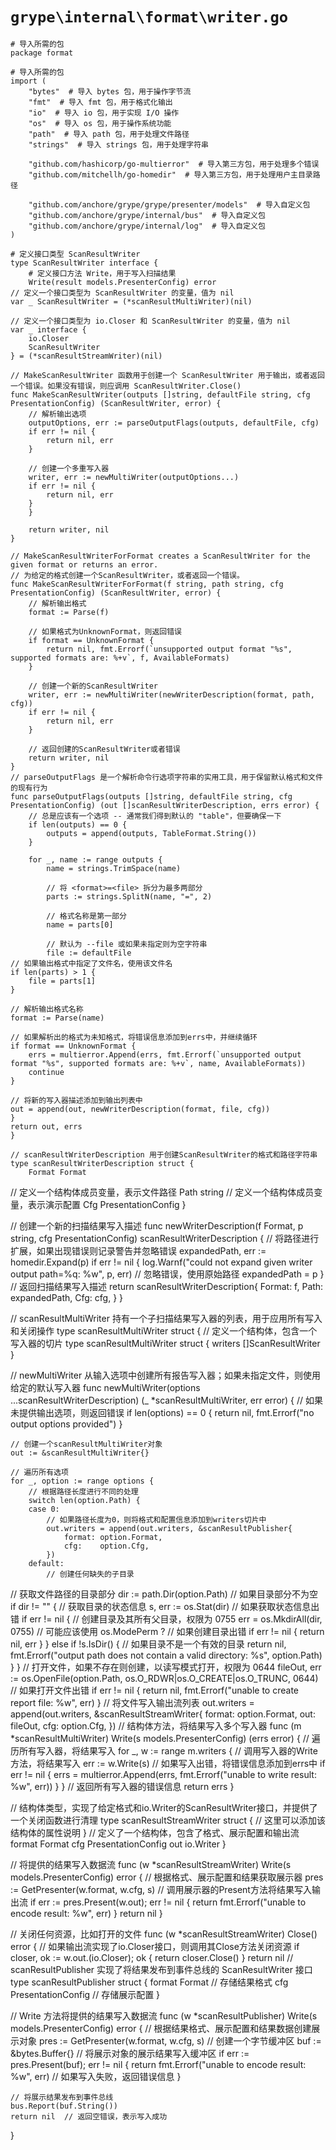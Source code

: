 # `grype\internal\format\writer.go`

```
# 导入所需的包
package format

# 导入所需的包
import (
	"bytes"  # 导入 bytes 包，用于操作字节流
	"fmt"  # 导入 fmt 包，用于格式化输出
	"io"  # 导入 io 包，用于实现 I/O 操作
	"os"  # 导入 os 包，用于操作系统功能
	"path"  # 导入 path 包，用于处理文件路径
	"strings"  # 导入 strings 包，用于处理字符串

	"github.com/hashicorp/go-multierror"  # 导入第三方包，用于处理多个错误
	"github.com/mitchellh/go-homedir"  # 导入第三方包，用于处理用户主目录路径

	"github.com/anchore/grype/grype/presenter/models"  # 导入自定义包
	"github.com/anchore/grype/internal/bus"  # 导入自定义包
	"github.com/anchore/grype/internal/log"  # 导入自定义包
)

# 定义接口类型 ScanResultWriter
type ScanResultWriter interface {
	# 定义接口方法 Write，用于写入扫描结果
	Write(result models.PresenterConfig) error
// 定义一个接口类型为 ScanResultWriter 的变量，值为 nil
var _ ScanResultWriter = (*scanResultMultiWriter)(nil)

// 定义一个接口类型为 io.Closer 和 ScanResultWriter 的变量，值为 nil
var _ interface {
	io.Closer
	ScanResultWriter
} = (*scanResultStreamWriter)(nil)

// MakeScanResultWriter 函数用于创建一个 ScanResultWriter 用于输出，或者返回一个错误。如果没有错误，则应调用 ScanResultWriter.Close()
func MakeScanResultWriter(outputs []string, defaultFile string, cfg PresentationConfig) (ScanResultWriter, error) {
	// 解析输出选项
	outputOptions, err := parseOutputFlags(outputs, defaultFile, cfg)
	if err != nil {
		return nil, err
	}

	// 创建一个多重写入器
	writer, err := newMultiWriter(outputOptions...)
	if err != nil {
		return nil, err
	}
	}

	return writer, nil
}

// MakeScanResultWriterForFormat creates a ScanResultWriter for the given format or returns an error.
// 为给定的格式创建一个ScanResultWriter，或者返回一个错误。
func MakeScanResultWriterForFormat(f string, path string, cfg PresentationConfig) (ScanResultWriter, error) {
	// 解析输出格式
	format := Parse(f)

	// 如果格式为UnknownFormat，则返回错误
	if format == UnknownFormat {
		return nil, fmt.Errorf(`unsupported output format "%s", supported formats are: %+v`, f, AvailableFormats)
	}

	// 创建一个新的ScanResultWriter
	writer, err := newMultiWriter(newWriterDescription(format, path, cfg))
	if err != nil {
		return nil, err
	}

	// 返回创建的ScanResultWriter或者错误
	return writer, nil
}
// parseOutputFlags 是一个解析命令行选项字符串的实用工具，用于保留默认格式和文件的现有行为
func parseOutputFlags(outputs []string, defaultFile string, cfg PresentationConfig) (out []scanResultWriterDescription, errs error) {
	// 总是应该有一个选项 -- 通常我们得到默认的 "table"，但要确保一下
	if len(outputs) == 0 {
		outputs = append(outputs, TableFormat.String())
	}

	for _, name := range outputs {
		name = strings.TrimSpace(name)

		// 将 <format>=<file> 拆分为最多两部分
		parts := strings.SplitN(name, "=", 2)

		// 格式名称是第一部分
		name = parts[0]

		// 默认为 --file 或如果未指定则为空字符串
		file := defaultFile
// 如果输出格式中指定了文件名，使用该文件名
if len(parts) > 1 {
    file = parts[1]
}

// 解析输出格式名称
format := Parse(name)

// 如果解析出的格式为未知格式，将错误信息添加到errs中，并继续循环
if format == UnknownFormat {
    errs = multierror.Append(errs, fmt.Errorf(`unsupported output format "%s", supported formats are: %+v`, name, AvailableFormats))
    continue
}

// 将新的写入器描述添加到输出列表中
out = append(out, newWriterDescription(format, file, cfg))
}
return out, errs
}

// scanResultWriterDescription 用于创建ScanResultWriter的格式和路径字符串
type scanResultWriterDescription struct {
    Format Format
```
// 定义一个结构体成员变量，表示文件路径
Path   string
// 定义一个结构体成员变量，表示演示配置
Cfg    PresentationConfig
}

// 创建一个新的扫描结果写入描述
func newWriterDescription(f Format, p string, cfg PresentationConfig) scanResultWriterDescription {
	// 将路径进行扩展，如果出现错误则记录警告并忽略错误
	expandedPath, err := homedir.Expand(p)
	if err != nil {
		log.Warnf("could not expand given writer output path=%q: %w", p, err)
		// 忽略错误，使用原始路径
		expandedPath = p
	}
	// 返回扫描结果写入描述
	return scanResultWriterDescription{
		Format: f,
		Path:   expandedPath,
		Cfg:    cfg,
	}
}

// scanResultMultiWriter 持有一个子扫描结果写入器的列表，用于应用所有写入和关闭操作
type scanResultMultiWriter struct {
// 定义一个结构体，包含一个写入器的切片
type scanResultMultiWriter struct {
	writers []ScanResultWriter
}

// newMultiWriter 从输入选项中创建所有报告写入器；如果未指定文件，则使用给定的默认写入器
func newMultiWriter(options ...scanResultWriterDescription) (_ *scanResultMultiWriter, err error) {
	// 如果未提供输出选项，则返回错误
	if len(options) == 0 {
		return nil, fmt.Errorf("no output options provided")
	}

	// 创建一个scanResultMultiWriter对象
	out := &scanResultMultiWriter{}

	// 遍历所有选项
	for _, option := range options {
		// 根据路径长度进行不同的处理
		switch len(option.Path) {
		case 0:
			// 如果路径长度为0，则将格式和配置信息添加到writers切片中
			out.writers = append(out.writers, &scanResultPublisher{
				format: option.Format,
				cfg:    option.Cfg,
			})
		default:
			// 创建任何缺失的子目录
// 获取文件路径的目录部分
dir := path.Dir(option.Path)
// 如果目录部分不为空
if dir != "" {
    // 获取目录的状态信息
    s, err := os.Stat(dir)
    // 如果获取状态信息出错
    if err != nil {
        // 创建目录及其所有父目录，权限为 0755
        err = os.MkdirAll(dir, 0755) // 可能应该使用 os.ModePerm ?
        // 如果创建目录出错
        if err != nil {
            return nil, err
        }
    } else if !s.IsDir() {
        // 如果目录不是一个有效的目录
        return nil, fmt.Errorf("output path does not contain a valid directory: %s", option.Path)
    }
}
// 打开文件，如果不存在则创建，以读写模式打开，权限为 0644
fileOut, err := os.OpenFile(option.Path, os.O_RDWR|os.O_CREATE|os.O_TRUNC, 0644)
// 如果打开文件出错
if err != nil {
    return nil, fmt.Errorf("unable to create report file: %w", err)
}
// 将文件写入输出流列表
out.writers = append(out.writers, &scanResultStreamWriter{
    format: option.Format,
    out:    fileOut,
    cfg:    option.Cfg,
})
// 结构体方法，将结果写入多个写入器
func (m *scanResultMultiWriter) Write(s models.PresenterConfig) (errs error) {
    // 遍历所有写入器，将结果写入
    for _, w := range m.writers {
        // 调用写入器的Write方法，将结果写入
        err := w.Write(s)
        // 如果写入出错，将错误信息添加到errs中
        if err != nil {
            errs = multierror.Append(errs, fmt.Errorf("unable to write result: %w", err))
        }
    }
    // 返回所有写入器的错误信息
    return errs
}

// 结构体类型，实现了给定格式和io.Writer的ScanResultWriter接口，并提供了一个关闭函数进行清理
type scanResultStreamWriter struct {
    // 这里可以添加该结构体的属性说明
}
// 定义了一个结构体，包含了格式、展示配置和输出流
format Format
cfg    PresentationConfig
out    io.Writer
}

// 将提供的结果写入数据流
func (w *scanResultStreamWriter) Write(s models.PresenterConfig) error {
	// 根据格式、展示配置和结果获取展示器
	pres := GetPresenter(w.format, w.cfg, s)
	// 调用展示器的Present方法将结果写入输出流
	if err := pres.Present(w.out); err != nil {
		return fmt.Errorf("unable to encode result: %w", err)
	}
	return nil
}

// 关闭任何资源，比如打开的文件
func (w *scanResultStreamWriter) Close() error {
	// 如果输出流实现了io.Closer接口，则调用其Close方法关闭资源
	if closer, ok := w.out.(io.Closer); ok {
		return closer.Close()
	}
	return nil
// scanResultPublisher 实现了将结果发布到事件总线的 ScanResultWriter 接口
type scanResultPublisher struct {
    format Format  // 存储结果格式
    cfg    PresentationConfig  // 存储展示配置
}

// Write 方法将提供的结果写入数据流
func (w *scanResultPublisher) Write(s models.PresenterConfig) error {
    // 根据结果格式、展示配置和结果数据创建展示对象
    pres := GetPresenter(w.format, w.cfg, s)
    // 创建一个字节缓冲区
    buf := &bytes.Buffer{}
    // 将展示对象的展示结果写入缓冲区
    if err := pres.Present(buf); err != nil {
        return fmt.Errorf("unable to encode result: %w", err)  // 如果写入失败，返回错误信息
    }

    // 将展示结果发布到事件总线
    bus.Report(buf.String())
    return nil  // 返回空错误，表示写入成功
}
```